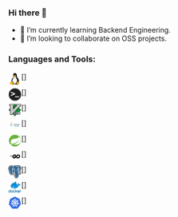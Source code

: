 ### Hi there 👋


- 🌱 I’m currently learning Backend Engineering.
- 👯 I’m looking to collaborate on OSS projects.

### Languages and Tools:

[<img align="left" alt="Linux" width="26px" src="https://raw.githubusercontent.com/github/explore/main/topics/linux/linux.png" />]

[<img align="left" alt="Terminal" width="26px" src="https://raw.githubusercontent.com/github/explore/main/topics/terminal/terminal.png" />]

[<img align="left" alt="Vim" width="26px" src="https://raw.githubusercontent.com/github/explore/main/topics/vim/vim.png" />]

[<img align="left" alt="Java" width="26px" src="https://raw.githubusercontent.com/github/explore/main/topics/java/java.png" />]

[<img align="left" alt="Spring" width="26px" src="https://raw.githubusercontent.com/github/explore/main/topics/spring-boot/spring-boot.png" />]

[<img align="left" alt="Go" width="26px" src="https://raw.githubusercontent.com/github/explore/main/topics/go/go.png" />]

[<img align="left" alt="PostgreSQL" width="26px" src="https://raw.githubusercontent.com/github/explore/main/topics/postgresql/postgresql.png" />]

[<img align="left" alt="Docker" width="26px" src="https://raw.githubusercontent.com/github/explore/main/topics/docker/docker.png" />]

[<img align="left" alt="Kubernetes" width="26px" src="https://raw.githubusercontent.com/github/explore/main/topics/kubernetes/kubernetes.png" />]
